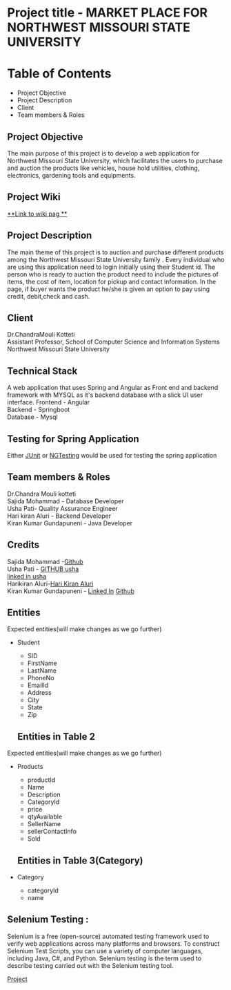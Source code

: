 # Project title - MARKET PLACE FOR NORTHWEST MISSOURI STATE UNIVERSITY

# Table of Contents
- Project Objective
- Project Description
- Client
- Team members & Roles

## Project Objective
 The main purpose of this project is to develop a web application for Northwest Missouri State University, which facilitates the users to purchase and auction the products like vehicles, house hold utilities, clothing, electronics, gardening tools and equipments.
 
## Project Wiki

[**Link to wiki pag **](https://github.com/harichowdary-aluri/gdp_1-project/wiki)

## Project Description
The main theme of this project is to auction and purchase different products among the Northwest Missouri State University family . Every individual who are using this application need to login initially using their Student id. The person who is ready to auction the product need to include the pictures of items, the cost of item, location for pickup and contact information. In the page, if buyer wants the product he/she is  given an option to pay using credit, debit,check and cash. 

## Client
Dr.ChandraMouli Kotteti </br>
Assistant Professor, School of Computer Science and Information Systems</br>
Northwest Missouri State University


## Technical Stack
A web application that uses Spring and Angular as Front end and backend  framework with MYSQL as it's backend database with a slick UI user interface.
Frontend - Angular </br>
Backend - Springboot </br>
Database - Mysql </br>

## Testing for Spring Application
Either [JUnit](https://junit.org/junit4/) or [NGTesting](https://testng.org/doc/) would be used for testing the spring application

## Team members & Roles
Dr.Chandra Mouli kotteti</br>
Sajida Mohammad - Database Developer</br>
Usha Pati- Quality Assurance Engineer</br>
Hari kiran Aluri - Backend Developer</br>
Kiran Kumar Gundapuneni - Java Developer

## Credits
Sajida Mohammad -[Github](https://github.com/MSajida)</br> 
Usha Pati - [GITHUB usha](https://github.com/ushareddypati)</br>
[linked in usha](https://www.linkedin.com/in/usha-pati-96374323a)</br>
Harikiran Aluri-[Hari Kiran Aluri](https://www.linkedin.com/in/hari-kiran-626715193)</br>
Kiran Kumar Gundapuneni - [Linked In](https://www.linkedin.com/in/kiran-gundapuneni-35b01320b/) [Github](https://github.com/kirangundapuneni)

## Entities
Expected entities(will make changes as we go further)
- Student
   - SID
   - FirstName 
   - LastName
   - PhoneNo
   - EmailId
   - Address
   - City
   - State
   - Zip
   
   ## Entities in Table 2
Expected entities(will make changes as we go further)
- Products
   - productId
   - Name 
   - Description
   - CategoryId
   - price
   - qtyAvailable
   - SellerName
   - sellerContactInfo
   - Sold
   
   ## Entities in Table 3(Category)
 - Category
   - categoryId
   - name   
   
  ## Selenium Testing :
  
  Selenium is a free (open-source) automated testing framework used to verify web applications across many platforms and browsers. To construct Selenium Test Scripts, you can use a variety of computer languages, including Java, C#, and Python. Selenium testing is the term used to describe testing carried out with the Selenium testing tool.

[Project](https://github.com/users/harichowdary-aluri/projects/5)



